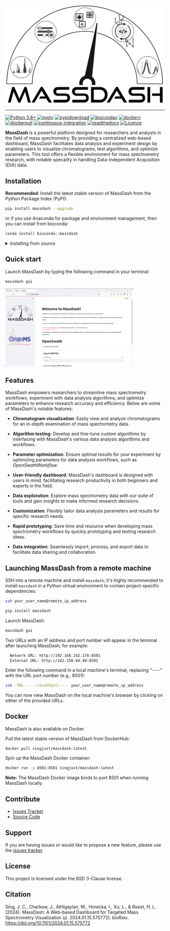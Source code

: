 <p align="center">
  <picture>
    <source media="(prefers-color-scheme: dark)" srcset="https://github.com/Roestlab/massdash/raw/dev/massdash/assets/img/MassDash_Logo_Light.png" alt="MassDash_Logo" width="500">
    <source media="(prefers-color-scheme: light)" srcset="https://github.com/Roestlab/massdash/raw/dev/massdash/assets/img/MassDash_Logo_Dark.png" alt="MassDash_Logo" width="500">
    <img alt="MassDash Logo" comment="Placeholder to transition between light color mode and dark color mode - this image is not directly used." src="https://github.com/Roestlab/massdash/blob/dev/massdash/assets/img/MassDash_Logo_Dark.png">
  </picture>
</p>

---

[![Python 3.8+](https://img.shields.io/badge/python-3.8+-blue.svg)](https://www.python.org/downloads/)
[![pypiv](https://img.shields.io/pypi/v/massdash.svg)](https://pypi.python.org/pypi/massdash)
[![pypidownload](https://img.shields.io/pypi/dm/massdash?color=orange)](https://pypistats.org/packages/massdash)
[![biocondav](https://img.shields.io/conda/v/bioconda/massdash?label=bioconda&color=purple)](https://anaconda.org/bioconda/massdash)
[![dockerv](https://img.shields.io/docker/v/singjust/massdash?label=docker&color=green)](https://hub.docker.com/r/singjust/massdash)
[![dockerpull](https://img.shields.io/docker/pulls/singjust/massdash?color=green)](https://hub.docker.com/r/singjust/massdash)
[![continuous-integration](https://github.com/Roestlab/massdash/workflows/continuous-integration/badge.svg)](https://github.com/Roestlab/massdash/actions)
[![readthedocs](https://img.shields.io/readthedocs/massdash)](https://massdash.readthedocs.io/en/latest/index.html)
[![Licence](https://img.shields.io/badge/License-BSD_3--Clause-orange.svg)](https://raw.githubusercontent.com/RoestLab/massdash/main/LICENSE)

**MassDash** is a powerful platform designed for researchers and analysts in the field of mass spectrometry. By providing a centralized web-based dashboard, MassDash facilitates data analysis and experiment design by enabling users to visualize chromatograms, test algorithms, and optimize parameters. This tool offers a flexible environment for mass spectrometry research, with notable specailty in handling Data-Independent Acquisition (DIA) data.

## Installation

**Recommended**: Install the latest stable version of MassDash from the Python Package Index (PyPI):

```bash
pip install massdash --upgrade
```

or if you use Anaconda for package and environment management, then you can install from bioconda:

```bash
conda install bioconda::massdash
```

<details>
   <summary>Installing from source</summary>

Clone the repository:

```bash
git clone https://github.com/Roestlab/massdash.git
```

Change into `massdash` directory:

```bash
cd massdash
```

Install `massdash` in editable mode:

```bash
pip install -e .
```

</details>

## Quick start

Launch MassDash by typing the following command in your terminal:

```bash
massdash gui
```

<p align="left">
  <img alt="MassDash Landing Page" style="width: 80%;" src="https://github.com/Roestlab/massdash/raw/dev/massdash/assets/img/MassDash_Landing_Page.png">
</p>

## Features

MassDash empowers researchers to streamline mass spectrometry workflows, experiment with data analysis algorithms, and optimize parameters to enhance research accuracy and efficiency. Below are some of MassDash's notable features:

- **Chromatogram visualization**: Easily view and analyze chromatograms for an in-depth examination of mass spectrometry data.

- **Algorithm testing**: Develop and fine-tune custom algorithms by interfacing with MassDash's various data analysis algorithms and workflows.

- **Parameter optimization**: Ensure optimal results for your experiment by optimizing parameters for data analysis workflows, such as *OpenSwathWorkflow*.

- **User-friendly dashboard**: MassDash's dashboard is designed with users in mind, facilitating research productivity in both beginners and experts in the field.

- **Data exploration**: Explore mass spectrometry data with our suite of tools and gain insights to make informed research decisions.

- **Customization**: Flexibly tailor data analysis parameters and results for specific research needs.

- **Rapid prototyping**: Save time and resource when developing mass spectrometry workflows by quickly prototyping and testing research ideas.

- **Data integration**: Seamlessly import, process, and export data to facilitate data sharing and collaboration.

## Launching MassDash from a remote machine

SSH into a remote machine and install `massdash`; it's highly recommended to install `massdash` in a Python virtual environment to contain project-specific dependencies:

```bash
ssh your_user_name@remote_ip_address
```

```bash
pip install massdash
```

Launch MassDash:

```bash
massdash gui
```

Two URLs with an IP address and port number will appear in the terminal after launching MassDash; for example:

```text
  Network URL: http://192.168.142.176:8501
  External URL: http://142.150.84.40:8501
```

 Enter the following command in a local machine's terminal, replacing "----" with the URL port number (e.g., 8501):

```bash
ssh -fNL ----:localhost:---- your_user_name@remote_ip_address
```

You can now view MassDash on the local machine's browser by clicking on either of the provided URLs.

## Docker

MassDash is also available on Docker.

Pull the latest stable version of MassDash from DockerHub:

```bash
docker pull singjust/massdash:latest
```

Spin up the MassDash Docker container:

```bash
docker run -p 8501:8501 singjust/massdash:latest
```

**Note:** The MassDash Docker image binds to port 8501 when running MassDash locally.

## Contribute

* [Issues Tracker](https://github.com/Roestlab/massdash/issues)
* [Source Code](https://github.com/Roestlab/massdash/tree/main/massdash)

## Support

If you are having issues or would like to propose a new feature, please use the [issues tracker](https://github.com/Roestlab/massdash/issues).

## License

This project is licensed under the BSD 3-Clause license.

## Citation

Sing, J. C., Charkow, J., AlHigaylan, M., Horecka, I., Xu, L., & Roest, H. L. (2024). MassDash: A Web-based Dashboard for Targeted Mass Spectrometry Visualization (p. 2024.01.15.575772). bioRxiv. https://doi.org/10.1101/2024.01.15.575772
